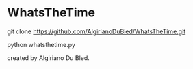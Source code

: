 # WhatsTheTime

git clone https://github.com/AlgirianoDuBled/WhatsTheTime.git

python whatsthetime.py

created by Algiriano Du Bled.
